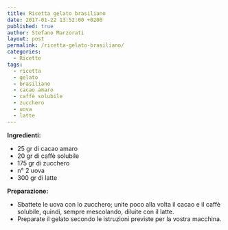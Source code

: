 ```yaml
---
title: Ricetta gelato brasiliano
date: 2017-01-22 13:52:00 +0200
published: true
author: Stefano Marzorati
layout: post
permalink: /ricetta-gelato-brasiliano/
categories:
  - Ricette
tags:
  - ricetta
  - gelato
  - brasiliano
  - cacao amaro
  - caffè solubile
  - zucchero
  - uova
  - latte
---
```

**Ingredienti:**   

  - 25 gr di cacao amaro
  - 20 gr di caffè solubile 
  - 175 gr di zucchero
  - n° 2 uova
  - 300 gr di latte
  
**Preparazione:**   
  
* Sbattete le uova con lo zucchero; unite poco alla volta il cacao e il caffè solubile, quindi, sempre mescolando, diluite con il latte.   
* Preparate il gelato secondo le istruzioni previste per la vostra macchina.   